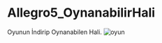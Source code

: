 # Allegro5_OynanabilirHali
Oyunun İndirip Oynanabilen Hali.
![oyun](https://user-images.githubusercontent.com/53101771/64577831-392f7280-d386-11e9-8021-71f0336471b8.png)
